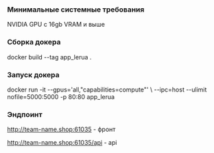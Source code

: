 ### Минимальные системные требования
NVIDIA GPU с 16gb VRAM и выше

### Сборка докера
docker build --tag app_lerua .

### Запуск докера
docker run -it --gpus='all,"capabilities=compute"' \\
    --ipc=host --ulimit nofile=5000:5000 -p 80:80 app_lerua
### Эндпоинт

http://team-name.shop:61035 - фронт

http://team-name.shop:61035/api - api
